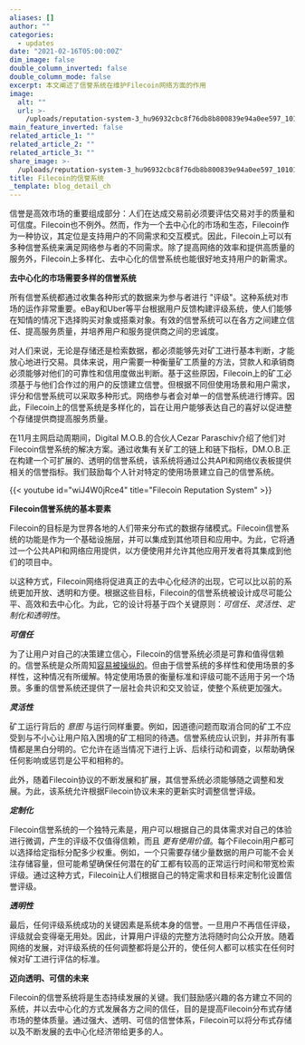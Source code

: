 ```yaml
---
aliases: []
author: ""
categories:
  - updates
date: "2021-02-16T05:00:00Z"
dim_image: false
double_column_inverted: false
double_column_mode: false
excerpt: 本文阐述了信誉系统在维护Filecoin网络方面的作用
image:
  alt: ""
  url: >-
    /uploads/reputation-system-3_hu96932cbc8f76db8b800839e94a0ee597_101015_1500x0_resize_q90_linear_2.webp
main_feature_inverted: false
related_article_1: ""
related_article_2: ""
related_article_3: ""
share_image: >-
  /uploads/reputation-system-3_hu96932cbc8f76db8b800839e94a0ee597_101015_1500x0_resize_q90_linear_2.webp
title: Filecoin的信誉系统
_template: blog_detail_ch
---
```


信誉是高效市场的重要组成部分：人们在达成交易前必须要评估交易对手的质量和可信度。Filecoin也不例外。然而，作为一个去中心化的市场和生态，Filecoin作为一种协议，其定位是支持用户的不同需求和交互模式。因此，Filecoin上可以有多种信誉系统来满足网络参与者的不同需求。除了提高网络的效率和提供高质量的服务外，Filecoin上多样化、去中心化的信誉系统也能很好地支持用户的新需求。

**去中心化的市场需要多样的信誉系统**

所有信誉系统都通过收集各种形式的数据来为参与者进行 "评级"。这种系统对市场的运作非常重要。eBay和Uber等平台根据用户反馈构建评级系统，使人们能够在知情的情况下选择购买对象或搭乘对象。有效的信誉系统可以在各方之间建立信任、提高服务质量，并培养用户和服务提供商之间的忠诚度。

对人们来说，无论是存储还是检索数据，都必须能够先对矿工进行基本判断，才能放心地进行交易。具体来说，用户需要一种衡量矿工质量的方法，贷款人和承销商必须能够对他们的可靠性和信用度做出判断。基于这些原因，Filecoin上的矿工必须基于与他们合作过的用户的反馈建立信誉。但根据不同但使用场景和用户需求，评分和信誉系统可以采取多种形式。网络参与者会对单一的信誉系统进行博弈。因此，Filecoin上的信誉系统是多样化的，旨在让用户能够表达自己的喜好以促进整个存储提供商提高服务质量。

在11月主网启动周期间，Digital M.O.B.的合伙人Cezar Paraschiv介绍了他们对Filecoin信誉系统的解决方案。通过收集有关矿工的链上和链下指标，DM.O.B.正在构建一个可扩展的、透明的信誉系统，该系统将通过公共API和网络仪表板提供相关的信誉指标。我们鼓励每个人针对特定的使用场景建立自己的信誉系统。

{{< youtube id="wiJ4W0jRce4" title="Filecoin Reputation System" >}}

**Filecoin信誉系统的基本要素**

Filecoin的目标是为世界各地的人们带来分布式的数据存储模式。Filecoin信誉系统的功能是作为一个基础设施层，并可以集成到其他项目和应用中。为此，它将通过一个公共API和网络应用提供，以方便使用并允许其他应用开发者将其集成到他们的项目中。

以这种方式，Filecoin网络将促进真正的去中心化经济的出现，它可以比以前的系统更加开放、透明和方便。根据这些目标，Filecoin的信誉系统被设计成尽可能公平、高效和去中心化。为此，它的设计将基于四个关键原则：_可信任、灵活性、定制化和透明性_。

**_可信任_**

为了让用户对自己的决策建立信心，Filecoin的信誉系统必须是可靠和值得信赖的。信誉系统是众所周知[容易被操纵的](https://en.wikipedia.org/wiki/Review_bomb)。但由于信誉系统的多样性和使用场景的多样性，这种情况有所缓解。特定使用场景的衡量标准和评级可能不适用于另一个场景。多重的信誉系统还提供了一层社会共识和交叉验证，使整个系统更加强大。

**_灵活性_**

矿工运行背后的 _意图_ 与运行同样重要。例如，因道德问题而取消合同的矿工不应受到与不小心让用户陷入困境的矿工相同的待遇。信誉系统应认识到，并非所有事情都是黑白分明的。它允许在适当情况下进行上诉、后续行动和调查，以帮助确保任何影响或惩罚是公平和相称的。

此外，随着Filecoin协议的不断发展和扩展，其信誉系统必须能够随之调整和发展。为此，该系统允许根据Filecoin协议未来的更新实时调整信誉评级。

**_定制化_**

Filecoin信誉系统的一个独特元素是，用户可以根据自己的具体需求对自己的体验进行微调，产生的评级不仅值得信赖，而且 _更有使用价值_。每个Filecoin用户都可以选择给定指标分配多少权重。例如，一个只需要存储少量数据的用户可能不会关注存储容量，但可能希望确保任何潜在的矿工都有较高的正常运行时间和带宽检索评级。通过这种方式，Filecoin让人们根据自己的特定需求和目标来定制化设置信誉评级。

**_透明性_**

最后，任何评级系统成功的关键因素是系统本身的信誉。一旦用户不再信任评级，评级就会变得毫无用处。因此，计算用户评级的完整方法将随时向公众开放。随着网络的发展，对评级系统的任何调整都将是公开的，使任何人都可以核实在任何时候对矿工进行评估的标准。

**迈向透明、可信的未来**

Filecoin的信誉系统将是生态持续发展的关键。我们鼓励感兴趣的各方建立不同的系统，并以去中心化的方式发展各方之间的信任，目的是提高Filecoin分布式存储市场的整体质量。通过强大、透明、可信的信誉体系，Filecoin可以将分布式存储以及不断发展的去中心化经济带给更多的人。
